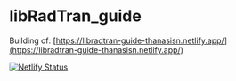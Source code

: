 # libRadTran_guide

Building of:
[https://libradtran-guide-thanasisn.netlify.app/](https://libradtran-guide-thanasisn.netlify.app/)

[![Netlify Status](https://api.netlify.com/api/v1/badges/9e12398d-4e6a-4b7f-b94d-35c9315fe2b5/deploy-status)](https://app.netlify.com/sites/libradtran-guide-thanasisn/deploys)




